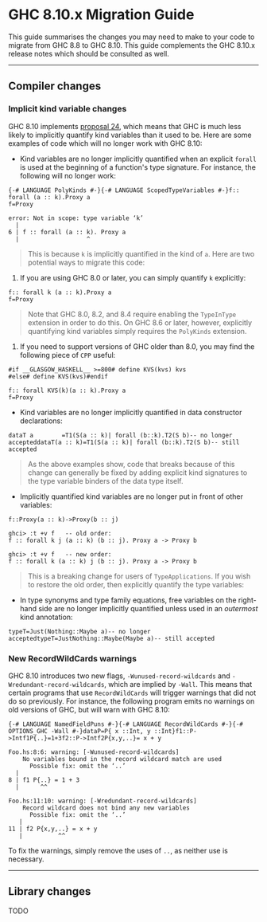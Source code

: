 # GHC 8.10.x Migration Guide


This guide summarises the changes you may need to make to your code to migrate from GHC 8.8 to GHC 8.10. This guide complements the GHC 8.10.x release notes which should be consulted as well.

---

## Compiler changes

### Implicit kind variable changes


GHC 8.10 implements [ proposal 24](https://github.com/ghc-proposals/ghc-proposals/blob/master/proposals/0024-no-kind-vars.rst), which means that GHC is much less likely to implicitly quantify kind variables than it used to be. Here are some examples of code which will no longer work with GHC 8.10:

- Kind variables are no longer implicitly quantified when an explicit `forall` is used at the beginning of a function's type signature. For instance, the following will no longer work:

```
{-# LANGUAGE PolyKinds #-}{-# LANGUAGE ScopedTypeVariables #-}f:: forall (a :: k).Proxy a
f=Proxy
```

```wiki
error: Not in scope: type variable ‘k’
  |
6 | f :: forall (a :: k). Proxy a
  |                   ^
```

>
> This is because `k` is implicitly quantified in the kind of `a`. Here are two potential ways to migrate this code:

1. If you are using GHC 8.0 or later, you can simply quantify `k` explicitly:

```
f:: forall k (a :: k).Proxy a
f=Proxy
```

>
> Note that GHC 8.0, 8.2, and 8.4 require enabling the `TypeInType` extension in order to do this. On GHC 8.6 or later, however, explicitly quantifying kind variables simply requires the `PolyKinds` extension.

1. If you need to support versions of GHC older than 8.0, you may find the following piece of `CPP` useful:

```
#if __GLASGOW_HASKELL__ >=800# define KVS(kvs) kvs
#else# define KVS(kvs)#endif

f:: forall KVS(k)(a :: k).Proxy a
f=Proxy
```

- Kind variables are no longer implicitly quantified in data constructor declarations:

```
dataT a        =T1(S(a :: k)| forall (b::k).T2(S b)-- no longer accepteddataT(a :: k)=T1(S(a :: k)| forall (b::k).T2(S b)-- still accepted
```

>
> As the above examples show, code that breaks because of this change can generally be fixed by adding explicit kind signatures to the type variable binders of the data type itself.

- Implicitly quantified kind variables are no longer put in front of other variables:

```
f::Proxy(a :: k)->Proxy(b :: j)
```

```wiki
ghci> :t +v f   -- old order:
f :: forall k j (a :: k) (b :: j). Proxy a -> Proxy b

ghci> :t +v f   -- new order:
f :: forall k (a :: k) j (b :: j). Proxy a -> Proxy b
```

>
> This is a breaking change for users of `TypeApplications`. If you wish to restore the old order, then explicitly quantify the type variables:

- In type synonyms and type family equations, free variables on the right-hand side are no longer implicitly quantified unless used in an *outermost* kind annotation:

```
typeT=Just(Nothing::Maybe a)-- no longer acceptedtypeT=JustNothing::Maybe(Maybe a)-- still accepted
```

### New RecordWildCards warnings


GHC 8.10 introduces two new flags, `-Wunused-record-wildcards` and `-Wredundant-record-wildcards`, which are implied by `-Wall`. This means that certain programs that use `RecordWildCards` will trigger warnings that did not do so previously. For instance, the following program emits no warnings on old versions of GHC, but will warn with GHC 8.10:

```
{-# LANGUAGE NamedFieldPuns #-}{-# LANGUAGE RecordWildCards #-}{-# OPTIONS_GHC -Wall #-}dataP=P{ x ::Int, y ::Int}f1::P->Intf1P{..}=1+3f2::P->Intf2P{x,y,..}= x + y
```

```wiki
Foo.hs:8:6: warning: [-Wunused-record-wildcards]
    No variables bound in the record wildcard match are used
      Possible fix: omit the ‘..’
  |
8 | f1 P{..} = 1 + 3
  |      ^^

Foo.hs:11:10: warning: [-Wredundant-record-wildcards]
    Record wildcard does not bind any new variables
      Possible fix: omit the ‘..’
   |
11 | f2 P{x,y,..} = x + y
   |          ^^
```


To fix the warnings, simply remove the uses of `..`, as neither use is necessary.

---

## Library changes

TODO